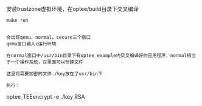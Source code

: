 
安装trustzone虚拟环境，在optee/build目录下交叉编译

```
make run


会出现qemu，normal，secure三个窗口
qemu窗口输入c运行环境

在normal窗口中/usr/bin目录下有optee_example内交叉编译好的应用程序，normal相当于一个操作系统，在里面可以创建文件

这里将需要加密的文件./key放在了usr/bin下

执行：
```
optee_TEEencrypt -e ./key RSA